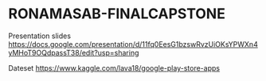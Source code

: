 # RONAMASAB-FINALCAPSTONE

Presentation slides https://docs.google.com/presentation/d/11fq0EesG1bzswRvzUiOKsYPWXn4yMHoT9OQdpassT38/edit?usp=sharing

Dateset https://www.kaggle.com/lava18/google-play-store-apps
